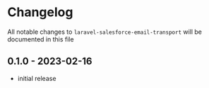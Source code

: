 # Changelog

All notable changes to `laravel-salesforce-email-transport` will be documented in this file

## 0.1.0 - 2023-02-16

- initial release
